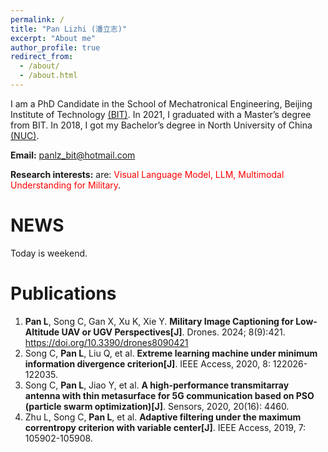 ```yaml
---
permalink: /
title: "Pan Lizhi (潘立志)"
excerpt: "About me"
author_profile: true
redirect_from: 
  - /about/
  - /about.html
---
```


I am a PhD Candidate in the School of Mechatronical Engineering, Beijing Institute of Technology [(BIT)](http://www.bit.edu.cn/). In 2021, I graduated with a Master’s degree from BIT. In 2018, I got my Bachelor’s degree in North University of China [(NUC)](http://www.nuc.edu.cn/).

<B>Email:</B> <font color='blue'>panlz_bit@hotmail.com</font>

<B>Research interests:</B> are: <font color='red'> Visual Language Model, LLM, Multimodal Understanding for Military</font>.


NEWS
======
Today is weekend.


Publications
======
1.  <B>Pan L</B>, Song C, Gan X, Xu K, Xie Y. <B>Military Image Captioning for Low-Altitude UAV or UGV Perspectives[J]</B>. Drones. 2024; 8(9):421. https://doi.org/10.3390/drones8090421
2. Song C, <B>Pan L</B>, Liu Q, et al. <B>Extreme learning machine under minimum information divergence criterion[J]</B>. IEEE Access, 2020, 8: 122026-122035.
3. Song C, <B>Pan L</B>, Jiao Y, et al. <B>A high-performance transmitarray antenna with thin metasurface for 5G communication based on PSO (particle swarm optimization)[J]</B>. Sensors, 2020, 20(16): 4460.
4. Zhu L, Song C, <B>Pan L</B>, et al. <B>Adaptive filtering under the maximum correntropy criterion with variable center[J]</B>. IEEE Access, 2019, 7: 105902-105908.


<!-- #注释pursuing my master's degree in -->





